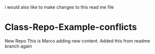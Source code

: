 
i would also like to make changes to this read me file
# Class-Repo-Example-conflicts
New Repo
This is Marco adding new content.
Added this from readme branch again


